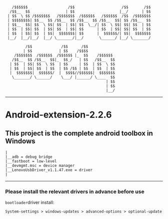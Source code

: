
       /$$$$$$                  /$$                     /$$       /$$                    
      /$$__  $$                | $$                    |__/      | $$                    
     | $$  \ $$ /$$$$$$$   /$$$$$$$  /$$$$$$   /$$$$$$  /$$  /$$$$$$$                    
     | $$$$$$$$| $$__  $$ /$$__  $$ /$$__  $$ /$$__  $$| $$ /$$__  $$                    
     | $$__  $$| $$  \ $$| $$  | $$| $$  \__/| $$  \ $$| $$| $$  | $$                    
     | $$  | $$| $$  | $$| $$  | $$| $$      | $$  | $$| $$| $$  | $$                    
     | $$  | $$| $$  | $$|  $$$$$$$| $$      |  $$$$$$/| $$|  $$$$$$$                    
     |__/  |__/|__/  |__/ \_______/|__/       \______/ |__/ \_______/  

             /$$             /$$      /$$            
            | $$            | $$    /$$$$            
        /$$$$$$$  /$$$$$$  /$$$$$$ |_  $$    /$$$$$$ 
       /$$__  $$ /$$__  $$|_  $$_/   | $$   /$$__  $$
      | $$  | $$| $$  \ $$  | $$     | $$  | $$  \ $$
      | $$  | $$| $$  | $$  | $$ /$$ | $$  | $$  | $$
      |  $$$$$$$|  $$$$$$/  |  $$$$//$$$$$$|  $$$$$$$
       \_______/ \______/    \___/ |______/ \____  $$
                                                 | $$
                                                 | $$
                                                 |__/

----------------------------
# Android-extension-2.2.6
## This project is the complete android toolbox in Windows
    |
    |__adb = debug bridge
    |__fastboot = low-level
    |__devmgmt.msc = device manager
    |__LenovoUsbDriver_v1.1.47.exe = driver
    |

----------------------------

### Please install the relevant drivers in advance before use

`bootloader`driver install:

    System-settings > windows-updates > advanced-options > optional-update 
